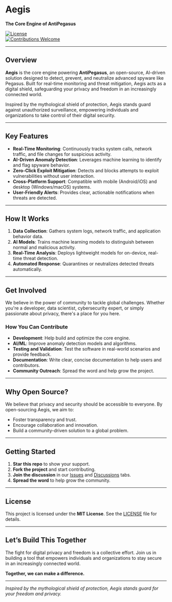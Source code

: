 # Aegis  
**The Core Engine of AntiPegasus**  

[![License](https://img.shields.io/badge/License-MIT-blue.svg)](https://opensource.org/licenses/MIT)  
[![Contributions Welcome](https://img.shields.io/badge/Contributions-Welcome-brightgreen.svg)](https://github.com/AntiPegasus/Aegis/issues)  

---

## Overview  
**Aegis** is the core engine powering **AntiPegasus**, an open-source, AI-driven solution designed to detect, prevent, and neutralize advanced spyware like Pegasus. Built for real-time monitoring and threat mitigation, Aegis acts as a digital shield, safeguarding your privacy and freedom in an increasingly connected world.  

Inspired by the mythological shield of protection, Aegis stands guard against unauthorized surveillance, empowering individuals and organizations to take control of their digital security.  

---

## Key Features  
- **Real-Time Monitoring**: Continuously tracks system calls, network traffic, and file changes for suspicious activity.  
- **AI-Driven Anomaly Detection**: Leverages machine learning to identify and flag spyware behavior.  
- **Zero-Click Exploit Mitigation**: Detects and blocks attempts to exploit vulnerabilities without user interaction.  
- **Cross-Platform Support**: Compatible with mobile (Android/iOS) and desktop (Windows/macOS) systems.  
- **User-Friendly Alerts**: Provides clear, actionable notifications when threats are detected.  

---

## How It Works  
1. **Data Collection**: Gathers system logs, network traffic, and application behavior data.  
2. **AI Models**: Trains machine learning models to distinguish between normal and malicious activity.  
3. **Real-Time Analysis**: Deploys lightweight models for on-device, real-time threat detection.  
4. **Automated Response**: Quarantines or neutralizes detected threats automatically.  

---

## Get Involved  
We believe in the power of community to tackle global challenges. Whether you're a developer, data scientist, cybersecurity expert, or simply passionate about privacy, there's a place for you here.  

### How You Can Contribute  
- **Development**: Help build and optimize the core engine.  
- **AI/ML**: Improve anomaly detection models and algorithms.  
- **Testing and Validation**: Test the software in real-world scenarios and provide feedback.  
- **Documentation**: Write clear, concise documentation to help users and contributors.  
- **Community Outreach**: Spread the word and help grow the project.  

---

## Why Open Source?  
We believe that privacy and security should be accessible to everyone. By open-sourcing Aegis, we aim to:  
- Foster transparency and trust.  
- Encourage collaboration and innovation.  
- Build a community-driven solution to a global problem.  

---

## Getting Started  
1. **Star this repo** to show your support.  
2. **Fork the project** and start contributing.  
3. **Join the discussion** in our [Issues](https://github.com/AntiPegasus/Aegis/issues) and [Discussions](https://github.com/AntiPegasus/Aegis/discussions) tabs.  
4. **Spread the word** to help grow the community.  

---

## License  
This project is licensed under the **MIT License**. See the [LICENSE](LICENSE) file for details.  

---

## Let’s Build This Together  
The fight for digital privacy and freedom is a collective effort. Join us in building a tool that empowers individuals and organizations to stay secure in an increasingly connected world.  

**Together, we can make a difference.**  

---

*Inspired by the mythological shield of protection, Aegis stands guard for your freedom and privacy.*  
